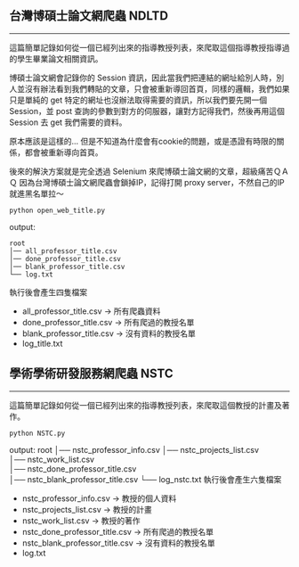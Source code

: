 ## 台灣博碩士論文網爬蟲 NDLTD
---
這篇簡單記錄如何從一個已經列出來的指導教授列表，來爬取這個指導教授指導過的學生畢業論文相關資訊。

博碩士論文網會記錄你的 Session 資訊，因此當我們把連結的網址給別人時，別人並沒有辦法看到我們轉貼的文章，只會被重新導回首頁，同樣的邏輯，我們如果只是單純的 get 特定的網址也沒辦法取得需要的資訊，所以我們要先開一個Session，並 post 查詢的參數到對方的伺服器，讓對方記得我們，然後再用這個 Session 去 get 我們需要的資料。

原本應該是這樣的...
但是不知道為什麼會有cookie的問題，或是憑證有時限的關係，都會被重新導向首頁。


後來的解決方案就是完全透過 Selenium 來爬博碩士論文網的文章，超級痛苦ＱＡＱ
因為台灣博碩士論文網爬蟲會鎖掉IP，記得打開 proxy server，不然自己的IP就進黑名單拉～
```
python open_web_title.py
```
output: 

    root
    │── all_professor_title.csv
    │── done_professor_title.csv   
    │── blank_professor_title.csv 
    └── log.txt
執行後會產生四隻檔案
- all_professor_title.csv -> 所有爬蟲資料
- done_professor_title.csv -> 所有爬過的教授名單
- blank_professor_title.csv -> 沒有資料的教授名單
- log_title.txt

## 學術學術研發服務網爬蟲 NSTC
---
這篇簡單記錄如何從一個已經列出來的指導教授列表，來爬取這個教授的計畫及著作。
```
python NSTC.py
```
output: 
    root
    │── nstc_professor_info.csv
    │── nstc_projects_list.csv   
    │── nstc_work_list.csv   
    │── nstc_done_professor_title.csv   
    │── nstc_blank_professor_title.csv 
    └── log_nstc.txt
執行後會產生六隻檔案
- nstc_professor_info.csv -> 教授的個人資料
- nstc_projects_list.csv -> 教授的計畫
- nstc_work_list.csv -> 教授的著作
- nstc_done_professor_title.csv -> 所有爬過的教授名單
- nstc_blank_professor_title.csv -> 沒有資料的教授名單
- log.txt

